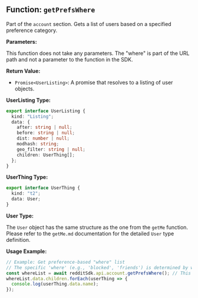 ## Function: `getPrefsWhere`

Part of the `account` section. Gets a list of users based on a specified preference category.

**Parameters:**

This function does not take any parameters. The "where" is part of the URL path and not a parameter to the function in the SDK.

**Return Value:**

- `Promise<UserListing>`: A promise that resolves to a listing of user objects.

**UserListing Type:**

```typescript
export interface UserListing {
  kind: "Listing";
  data: {
    after: string | null;
    before: string | null;
    dist: number | null;
    modhash: string;
    geo_filter: string | null;
    children: UserThing[];
  };
}
```

**UserThing Type:**

```typescript
export interface UserThing {
  kind: "t2";
  data: User;
}
```

**User Type:**

The `User` object has the same structure as the one from the `getMe` function. Please refer to the `getMe.md` documentation for the detailed `User` type definition.

**Usage Example:**

```typescript
// Example: Get preference-based "where" list
// The specific 'where' (e.g., 'blocked', 'friends') is determined by which function is called.
const whereList = await redditSdk.api.account.getPrefsWhere(); // This is a generic example
whereList.data.children.forEach(userThing => {
  console.log(userThing.data.name);
});
``` 